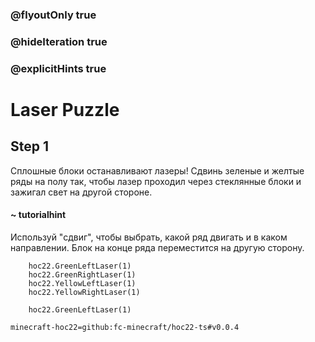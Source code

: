 ### @flyoutOnly true
### @hideIteration true
### @explicitHints true


# Laser Puzzle

## Step 1  
Сплошные блоки останавливают лазеры! Сдвинь зеленые и желтые ряды на полу так, чтобы лазер проходил через стеклянные блоки и зажигал свет на другой стороне.  

#### ~ tutorialhint  
Используй "сдвиг", чтобы выбрать, какой ряд двигать и в каком направлении. Блок на конце ряда переместится на другую сторону.  



```ghost
    hoc22.GreenLeftLaser(1)
    hoc22.GreenRightLaser(1)
    hoc22.YellowLeftLaser(1)
    hoc22.YellowRightLaser(1)
```
```template
    hoc22.GreenLeftLaser(1)

```
```package
minecraft-hoc22=github:fc-minecraft/hoc22-ts#v0.0.4
```